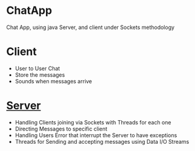 # ChatApp
Chat App, using java Server, and client under Sockets methodology 

# Client
- User to User Chat
- Store the messages
- Sounds when messages arrive

# [Server](/tree/Server)
- Handling Clients joining via Sockets with Threads for each one 
- Directing Messages to specific client
- Handling Users Error that interrupt the Server to have exceptions
- Threads for Sending and accepting messages using Data I/O Streams
